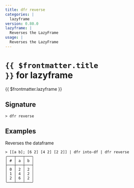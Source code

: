 ```yaml
---
title: dfr reverse
categories: |
  lazyframe
version: 0.80.0
lazyframe: |
  Reverses the LazyFrame
usage: |
  Reverses the LazyFrame
---
```


# <code>{{ $frontmatter.title }}</code> for lazyframe

<div class='command-title'>{{ $frontmatter.lazyframe }}</div>

## Signature

```> dfr reverse ```

## Examples

Reverses the dataframe
```shell
> [[a b]; [6 2] [4 2] [2 2]] | dfr into-df | dfr reverse
╭───┬───┬───╮
│ # │ a │ b │
├───┼───┼───┤
│ 0 │ 2 │ 2 │
│ 1 │ 4 │ 2 │
│ 2 │ 6 │ 2 │
╰───┴───┴───╯

```
